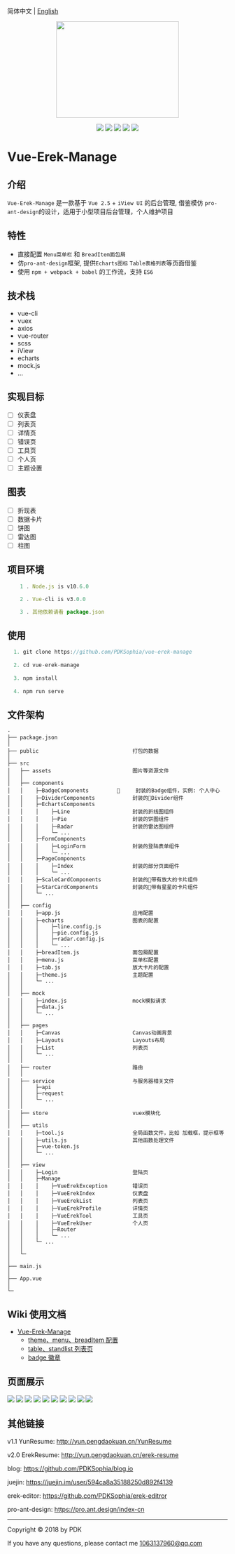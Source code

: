 简体中文 | [English](./README.en.md)

<div align='center'>

  <img src='https://github.com/PDKSophia/erek-resume-manage/raw/master/image/logo.png' width=280 height=220>

![](https://img.shields.io/badge/vue-2.5.2-blue.svg)
![](https://img.shields.io/badge/license-MIT-orange.svg)
![](https://img.shields.io/badge/echarts-4.1.0-yellow.svg)
![](https://img.shields.io/badge/iView-3.1.3-green.svg)
![](https://img.shields.io/badge/axios-0.18.0-red.svg)

</div>

# Vue-Erek-Manage

## 介绍
`Vue-Erek-Manage` 是一款基于 `Vue 2.5` + `iView UI` 的后台管理, 借鉴模仿 `pro-ant-design`的设计，适用于小型项目后台管理，个人维护项目

## 特性

- 直接配置 `Menu菜单栏` 和 `BreadItem面包屑`
- 仿`pro-ant-design`框架, 提供`Echarts图标` `Table表格列表`等页面借鉴
- 使用 `npm + webpack + babel` 的工作流，支持 `ES6`

<!-- ## Display Link -->
<!-- Link: http://yun.pengdaokuan.cn/erek-manage -->

## 技术栈
+ vue-cli
+ vuex
+ axios
+ vue-router
+ scss
+ iView
+ echarts
+ mock.js
+ ...

## 实现目标
- [ ] 仪表盘
- [ ] 列表页
- [ ] 详情页
- [ ] 错误页
- [ ] 工具页
- [ ] 个人页
- [ ] 主题设置

## 图表
- [ ] 折现表
- [ ] 数据卡片
- [ ] 饼图
- [ ] 雷达图
- [ ] 柱图

## 项目环境
```javascript
    1 . Node.js is v10.6.0 

    2 . Vue-cli is v3.0.0

    3 . 其他依赖请看 package.json

```

## 使用
```javascript
  1. git clone https://github.com/PDKSophia/vue-erek-manage
  
  2. cd vue-erek-manage
  
  3. npm install
  
  4. npm run serve
```

## 文件架构
```
·
├── package.json
│ 
├── public                              打包的数据  
│ 
├── src
│   ├── assets                          图片等资源文件
│   │                    
│   ├── components                  
│   │    ├─BadgeComponents              封装的Badge组件，实例: 个人中心    
│   │    ├─DividerComponents            封装的Divider组件   
│   │    ├─EchartsComponents                   
│   │    │    ├─Line                    封装的折线图组件
│   │    │    ├─Pie                     封装的饼图组件
│   │    │    ├─Radar                   封装的雷达图组件
│   │    │    └─ ... 
│   │    ├─FormComponents                   
│   │    │    ├─LoginForm               封装的登陆表单组件
│   │    │    └─ ... 
│   │    ├─PageComponents                   
│   │    │    ├─Index                   封装的部分页面组件
│   │    │    └─ ...    
│   │    ├─ScaleCardComponents          封装的带有放大的卡片组件      
│   │    ├─StarCardComponents           封装的带有星星的卡片组件
│   │    └─ ... 
│   │
│   ├── config
│   │    ├─app.js                       应用配置   
│   │    ├─echarts                      图表的配置   
│   │    │    ├─line.config.js             
│   │    │    ├─pie.config.js             
│   │    │    ├─radar.config.js             
│   │    │    └─ ...    
│   │    ├─breadItem.js                 面包屑配置   
│   │    ├─menu.js                      菜单栏配置   
│   │    ├─tab.js                       放大卡片的配置
│   │    ├─theme.js                     主题配置   
│   │    └─ ...    
│   │ 
│   ├── mock
│   │    ├─index.js                     mock模拟请求
│   │    ├─data.js                  
│   │    └─ ...    
│   │ 
│   ├── pages                    
│   │    ├─Canvas                       Canvas动画背景
│   │    ├─Layouts                      Layouts布局
│   │    ├─List                         列表页
│   │    └─ ... 
│   │
│   ├── router                          路由
│   │
│   ├── service                         与服务器相关文件
│   │    ├─api                      
│   │    ├─request                  
│   │    └─ ...  
│   │       
│   ├── store                           vuex模块化 
│   │      
│   ├── utils                    
│   │    ├─tool.js                      全局函数文件，比如 加载框，提示框等
│   │    ├─utils.js                     其他函数处理文件  
│   │    ├─vue-token.js             
│   │    └─ ... 
│   │             
│   ├── view
│   │    ├─Login                        登陆页
│   │    ├─Manage                       
│   │    │    ├─VueErekException        错误页     
│   │    │    ├─VueErekIndex            仪表盘
│   │    │    ├─VueErekList             列表页
│   │    │    ├─VueErekProfile          详情页
│   │    │    ├─VueErekTool             工具页
│   │    │    ├─VueErekUser             个人页
│   │    │    ├─Router            
│   │    │    └─ ...                    
│   │    └─ ...    
│   │
│   └─
│ 
├── main.js                            
│  
├── App.vue                            
│                   
└─
```


## Wiki 使用文档
* [Vue-Erek-Manage](https://github.com/PDKSophia/vue-erek-manage/wiki/Vue-Erek-Manage-%E6%96%87%E6%A1%A3)
    * [theme、menu、breadItem 配置](https://github.com/PDKSophia/vue-erek-manage/wiki/%E9%85%8D%E7%BD%AE%E7%9B%B8%E5%85%B3%E6%96%87%E6%A1%A3)
    * [table、standlist 列表页](https://github.com/PDKSophia/vue-erek-manage/wiki/%E5%88%97%E8%A1%A8%E9%A1%B5)
    * [badge 徽章](https://github.com/PDKSophia/vue-erek-manage/wiki/%E5%BE%BD%E7%AB%A0)

## 页面展示

<img src='https://github.com/PDKSophia/erek-resume-manage/raw/master/image/vue-erek-1.png'>

<img src='https://github.com/PDKSophia/erek-resume-manage/raw/master/image/vue-erek-index.png'>

<img src='https://github.com/PDKSophia/erek-resume-manage/raw/master/image/vue-erek-table.png'>

<img src='https://github.com/PDKSophia/erek-resume-manage/raw/master/image/vue-erek-stand.png'>

<img src='https://github.com/PDKSophia/erek-resume-manage/raw/master/image/vue-erek-403.png'>

<img src='https://github.com/PDKSophia/erek-resume-manage/raw/master/image/vue-erek-404.png'>

<img src='https://github.com/PDKSophia/erek-resume-manage/raw/master/image/vue-erek-500.png'>

<img src='https://github.com/PDKSophia/erek-resume-manage/raw/master/image/vue-erek-user-1.png'>

<img src='https://github.com/PDKSophia/erek-resume-manage/raw/master/image/vue-erek-user-2.png'>

<img src='https://github.com/PDKSophia/erek-resume-manage/raw/master/image/vue-erek-user-3.png'>

## 其他链接

v1.1 YunResume: http://yun.pengdaokuan.cn/YunResume

v2.0 ErekResume: http://yun.pengdaokuan.cn/erek-resume

blog: https://github.com/PDKSophia/blog.io

juejin: https://juejin.im/user/594ca8a35188250d892f4139

erek-editor: https://github.com/PDKSophia/erek-editror

pro-ant-design: https://pro.ant.design/index-cn

-----

Copyright © 2018 by PDK

If you have any questions, please contact me 1063137960@qq.com
